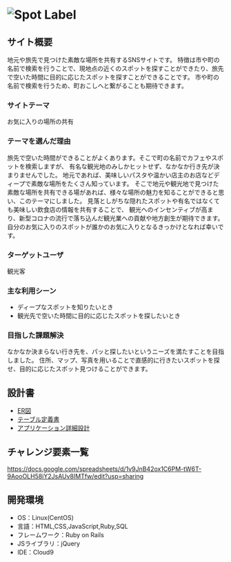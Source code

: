 # ![Spot Label](images/label.png)

## サイト概要
地元や旅先で見つけた素敵な場所を共有するSNSサイトです。
特徴は市や町の名前で検索を行うことで、現地点の近くのスポットを探すことができたり、旅先で空いた時間に目的に応じたスポットを探すことができることです。
市や町の名前で検索を行うため、町おこしへと繋がることも期待できます。

### サイトテーマ
お気に入りの場所の共有

### テーマを選んだ理由
旅先で空いた時間ができることがよくあります。そこで町の名前でカフェやスポットを検索しますが、
有名な観光地のみしかヒットせず、なかなか行き先が決まりませんでした。
地元であれば、美味しいパスタや温かい店主のお店などディープで素敵な場所をたくさん知っています。
そこで地元や観光地で見つけた素敵な場所を共有できる場があれば、様々な場所の魅力を知ることができると思い、このテーマにしました。
見落としがちな隠れたスポットや有名ではなくても美味しい飲食店の情報を共有することで、
観光へのインセンティブが高まり、新型コロナの流行で落ち込んだ観光業への貢献や地方創生が期待できます。
自分のお気に入りのスポットが誰かのお気に入りとなるきっかけとなれば幸いです。

### ターゲットユーザ
観光客

### 主な利用シーン
- ディープなスポットを知りたいとき
- 観光先で空いた時間に目的に応じたスポットを探したいとき

### 目指した課題解決
なかなか決まらない行き先を、パッと探したいというニーズを満たすことを目指しました。
住所、マップ、写真を用いることで直感的に行きたいスポットを探せ、目的に応じたスポット見つけることができます。

## 設計書
- [ER図](https://app.diagrams.net/#G1DynIKoXIbjCrBzokVb9yhgc5hE_BHuyM)
- [テーブル定義書](https://docs.google.com/spreadsheets/d/1z2eK1wvigCvJ5GGnKADeTsp9HvfBLWmIya9OFRbXgOY/edit#gid=1373217982)
- [アプリケーション詳細設計](https://docs.google.com/spreadsheets/d/1g-jUe2A26lRGiCHG6LmJHiyWOqizZtHl5ztdHXFGeek/edit#gid=1053970370)

## チャレンジ要素一覧
https://docs.google.com/spreadsheets/d/1v9JnB42ox1C6PM-tW6T-9AooOLH58iY2JsAUv8IMTfw/edit?usp=sharing

## 開発環境
- OS：Linux(CentOS)
- 言語：HTML,CSS,JavaScript,Ruby,SQL
- フレームワーク：Ruby on Rails
- JSライブラリ：jQuery
- IDE：Cloud9

